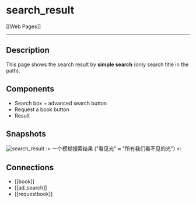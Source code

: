 # search_result

[[Web Pages]]

---

## Description

This page shows the search result by **simple search** (only search title in the path).

## Components

* Search box + advanced search button
* Request a book button
* Result

## Snapshots

![search_result](search_result.png)
:> 一个模糊搜索结果 ("看见光" ≈ "所有我们看不见的光") <:

## Connections

* [[book]]
* [[ad_search]]
* [[requestbook]]